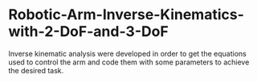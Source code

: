 # Robotic-Arm-Inverse-Kinematics-with-2-DoF-and-3-DoF
Inverse kinematic analysis were developed in order to get the equations used to control the arm and code them with some parameters to achieve the desired task.
